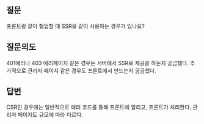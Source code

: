## 질문
프론트랑 같이 협업할 때 SSR을 같이 사용하는 경우가 있나요?

## 질문의도
401에러나 403 에러페이지 같은 경우는 서버에서 SSR로 제공을 하는지 궁금했다.
추가적으로 관리자 페이지 같은 경우도 프론트에서 만드는지 궁금했다.

## 답변
CSR인 경우에는 일반적으로 에러 코드를 통해 프론트에 알리고, 프론트가 처리한다.
관리자 페이지도 규모에 따라 다르다.

